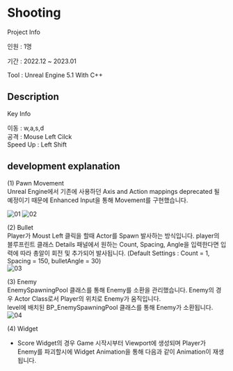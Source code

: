 Shooting
=============
Project Info

인원 : 1명

기간 : 2022.12 ~ 2023.01

Tool : Unreal Engine 5.1 With C++


Description
-------------
Key Info

이동 : w,a,s,d  
공격 : Mouse Left Cilck  
Speed Up : Left Shift  



development explanation
-------------
(1) Pawn Movement  
Unreal Engine에서 기존에 사용하던 Axis and Action mappings deprecated 될 예정이기 때문에 Enhanced Input을 통해 Movement를 구현했습니다.  

![01](https://user-images.githubusercontent.com/49023743/218031643-727fefb8-ac76-455f-92be-abed6d32b501.PNG)
![02](https://user-images.githubusercontent.com/49023743/218031797-976d894b-b945-427e-ac6a-1ca10d43c004.PNG)



(2) Bullet  
Player가 Moust Left 클릭을 할때 Actor를 Spawn 발사하는 방식입니다.
player의 블루프린트 클래스 Details 패널에서 원하는 Count, Spacing, Angle을 입력한다면 입력에 따라 총알이 회전 및 추가되어 발사됩니다.  (Default Settings : Count = 1, Spacing = 150, bulletAngle = 30)  
![03](https://user-images.githubusercontent.com/49023743/218033283-acfbe319-76d6-485d-93c6-df25485930ab.PNG)



(3) Enemy  
EnemySpawningPool 클래스를 통해 Enemy를 소환을 관리했습니다. Enemy의 경우 Actor Class로서 Player의 위치로 Enemy가 움직입니다.  
level에 배치된 BP_EnemySpawningPool 클래스를 통해 Enemy가 소환됩니다.  
![04](https://user-images.githubusercontent.com/49023743/218037009-092b78f0-2931-4991-8553-b7e07a86d274.PNG)


(4) Widget  
- Score Widget의 경우 Game 시작시부터 Viewport에 생성되며 Player가 Enemy를 파괴할시에 Widget Animation을 통해 다음과 같이 Animation이 재생됩니다.  




